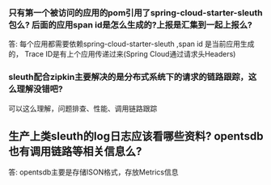
### 只有第一个被访问的应用的pom引用了spring-cloud-starter-sleuth包么? 后面的应用span id是怎么生成的?上报是汇集到一起上报么?

答: 每个应用都需要依赖spring-cloud-starter-sleuth ,span id 是当前应用生成的， Trace ID是有上个应用传递过来(Spring Cloud通过请求头Headers)

### sleuth配合zipkin主要解决的是分布式系统下的请求的链路跟踪，这么理解没错吧?

可以这么理解，问题排查、性能、调用链路跟踪

## 生产上类sleuth的log日志应该看哪些资料? opentsdb也有调用链路等相关信息么? 

答: opentsdb主要是存储ISON格式，存放Metrics信息
